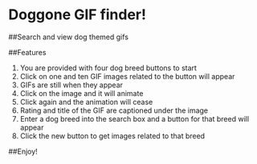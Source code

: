 # Doggone GIF finder! 

##Search and view dog themed gifs

##Features
  1. You are provided with four dog breed buttons to start
  2. Click on one and ten GIF images related to the button will appear
  3. GIFs are still when they appear
  4. Click on the image and it will animate
  5. Click again and the animation will cease
  6. Rating and title of the GIF are captioned under the image
  7. Enter a dog breed into the search box and a button for that breed will appear
  8. Click the new button to get images related to that breed

##Enjoy!
